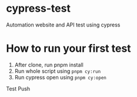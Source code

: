 # cypress-test
Automation website and API test using cypress

# How to run your first test
1. After clone, run pnpm install
2. Run whole script using ```pnpm cy:run```
3. Run cypress open using ```pnpm cy:open```

Test Push